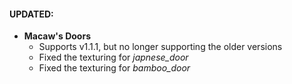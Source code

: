 #### UPDATED:
- **Macaw's Doors** 
  - Supports v1.1.1, but no longer supporting the older versions
  - Fixed the texturing for _japnese_door_
  - Fixed the texturing for _bamboo_door_